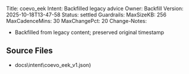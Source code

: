 Title: coevo_eek
Intent: Backfilled legacy advice
Owner: Backfill
Version: 2025-10-18T13-47-58
Status: settled
Guardrails:
  MaxSizeKB: 256
  MaxCadenceMins: 30
  MaxChangePct: 20
Change-Notes:
  - Backfilled from legacy content; preserved original timestamp

## Source Files
- docs\intent\coevo_eek_v1.json)
